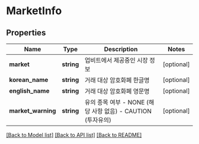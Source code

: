 # MarketInfo

## Properties
Name | Type | Description | Notes
------------ | ------------- | ------------- | -------------
**market** | **string** | 업비트에서 제공중인 시장 정보 | [optional] 
**korean_name** | **string** | 거래 대상 암호화폐 한글명 | [optional] 
**english_name** | **string** | 거래 대상 암호화폐 영문명 | [optional] 
**market_warning** | **string** | 유의 종목 여부 - NONE (해당 사항 없음) - CAUTION (투자유의) | [optional] 

[[Back to Model list]](../README.md#documentation-for-models) [[Back to API list]](../README.md#documentation-for-api-endpoints) [[Back to README]](../README.md)


